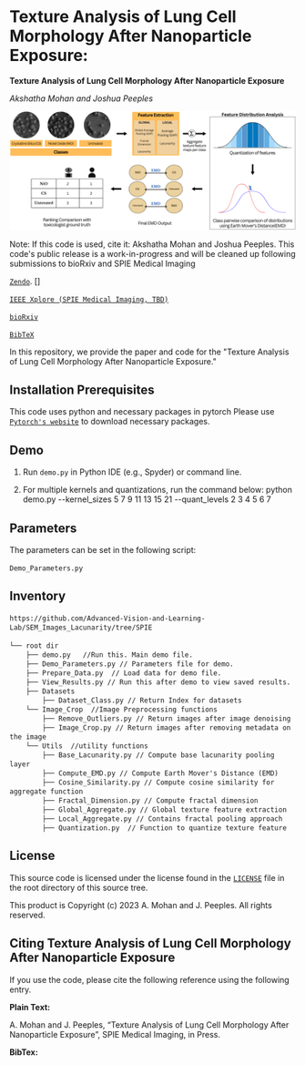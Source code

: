 
# Texture Analysis of Lung Cell Morphology After Nanoparticle Exposure:
**Texture Analysis of Lung Cell Morphology After Nanoparticle Exposure**

_Akshatha Mohan and Joshua Peeples_

![Fig1_Workflow](Image_Crop/overview.png)

Note: If this code is used, cite it: Akshatha Mohan and Joshua Peeples. This code's public release is a work-in-progress and will be cleaned up following submissions to bioRxiv and SPIE Medical Imaging 

[`Zendo`](). 
[]

[`IEEE Xplore (SPIE Medical Imaging, TBD)`]()

[`bioRxiv`]()

[`BibTeX`]()

In this repository, we provide the paper and code for the "Texture Analysis of Lung Cell Morphology After Nanoparticle Exposure."

## Installation Prerequisites

This code uses python and necessary packages in pytorch
Please use [`Pytorch's website`](https://pytorch.org/get-started/locally/) to download necessary packages.

## Demo

1) Run `demo.py` in Python IDE (e.g., Spyder) or command line.

2) For multiple kernels and quantizations, run the command below:
	python demo.py --kernel_sizes 5 7 9 11 13 15 21 --quant_levels 2 3 4 5 6 7  


## Parameters
The parameters can be set in the following script:

```Demo_Parameters.py```

## Inventory

```
https://github.com/Advanced-Vision-and-Learning-Lab/SEM_Images_Lacunarity/tree/SPIE

└── root dir
	├── demo.py   //Run this. Main demo file.
	├── Demo_Parameters.py // Parameters file for demo.
	├── Prepare_Data.py  // Load data for demo file.
	├── View_Results.py // Run this after demo to view saved results.
    ├── Datasets
		├── Dataset_Class.py // Return Index for datasets
	└── Image_Crop  //Image Preprocessing functions
		├── Remove_Outliers.py // Return images after image denoising
		├── Image_Crop.py // Return images after removing metadata on the image
	└── Utils  //utility functions
		├── Base_Lacunarity.py // Compute base lacunarity pooling layer
		├── Compute_EMD.py // Compute Earth Mover's Distance (EMD)
		├── Cosine_Similarity.py // Compute cosine similarity for aggregate function
		├── Fractal_Dimension.py // Compute fractal dimension
		├── Global_Aggregate.py // Global texture feature extraction
		├── Local_Aggregate.py // Contains fractal pooling approach
    	├── Quantization.py  // Function to quantize texture feature
```

## License

This source code is licensed under the license found in the [`LICENSE`](LICENSE) 
file in the root directory of this source tree.

This product is Copyright (c) 2023 A. Mohan and J. Peeples. All rights reserved.

## <a name="CitingTextureAnalysis"></a>Citing Texture Analysis of Lung Cell Morphology After Nanoparticle Exposure

If you use the code, please cite the following 
reference using the following entry.

**Plain Text:**

A. Mohan and J. Peeples, “Texture Analysis of Lung Cell Morphology After Nanoparticle Exposure”, SPIE Medical Imaging, in Press.

**BibTex:**
```

```